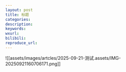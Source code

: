 ```yaml
---
layout: post
title: 标题
categories:
description:
keywords:
wxurl:
bilibili:
reproduce_url:
---
```

![[assets/images/artcles/2025-09-21-测试.assets/IMG-20250921160706171.png]]
